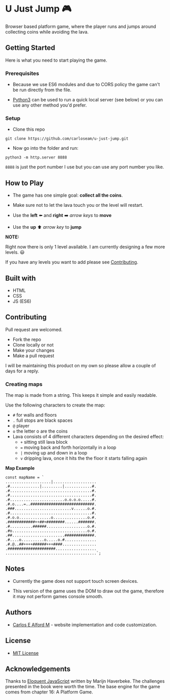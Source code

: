 # U Just Jump :video_game:

Browser based platform game, where the player runs and jumps around collecting coins while avoiding the lava.

## Getting Started

Here is what you need to start playing the game.

### Prerequisites

- Because we use ES6 modules and due to CORS policy the game can't be run directly from the file.

- [Python3](https://www.python.org/downloads/) can be used to run a quick local server (see below) or you can use any other method you'd prefer.

### Setup

- Clone this repo

`git clone https://github.com/carloseam/u-just-jump.git`

- Now go into the folder and run:

`python3 -m http.server 8888`

`8888` is just the port number I use but you can use any port number you like.

## How to Play

- The game has one simple goal: **collect all the coins**.

- Make sure not to let the lava touch you or the level will restart.

- Use the **left** :arrow_left: and **right** :arrow_right: *arrow keys* to **move**

- Use the **up** :arrow_up: *arrow key* to **jump**

**NOTE:**

Right now there is only 1 level available. I am currently designing a few more levels. :smiley:

If you have any levels you want to add please see [Contributing](#contributing).

## Built with

- HTML
- CSS
- JS (ES6)

## Contributing

Pull request are welcomed.

- Fork the repo
- Clone locally or not
- Make your changes
- Make a pull request

I will be maintaining this product on my own so please allow a couple of days for a reply.

### Creating maps

The map is made from a string. This keeps it simple and easily readable.

Use the following characters to create the map:
- `#` for walls and floors
- `.` full stops are black spaces
- `@` player
- `o` the letter o are the coins
- Lava consists of 4 different characters depending on the desired effect:
  - `+` sitting still lava block
  - `=` moving back and forth horizontally in a loop
  - `|` moving up and down in a loop
  - `v` dripping lava, once it hits the the floor it starts falling again

**Map Example**

```
const mapName = `
....................|...................
.#.............|.........|............#.
.#....................................#.
.#....................................#.
.#........................o.o.o.o.....#.
.#.o....=..############################.
.###.........................v......o.#.
.#....................................#.
.#.o.o..............o...............o.#.
.############++##+########......#######.
.#..........######..................o.#.
.#o.................................o.#.
.##.......................#############.
.#....o..........o.....o.#..............
.#.@..##++++######+++####...............
.#####################..................
........................................`;
```

## Notes

- Currently the game does not support touch screen devices.

- This version of the game uses the DOM to draw out the game, therefore it may not perform games console smooth.

## Authors

- [Carlos E Alford M](https://carlosealford.com) - website implementation and code customization.

## License

- [MIT License](LICENSE.md)

## Acknowledgements

Thanks to [Eloquent JavaScript](https://eloquentjavascript.net/) written by Marijn Haverbeke.
The challenges presented in the book were worth the time.
The base engine for the game comes from chapter 16: A Platform Game.
